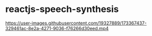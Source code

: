 # reactjs-speech-synthesis



https://user-images.githubusercontent.com/19327889/173367437-329461ac-8e2a-4271-9036-f76266d30eed.mp4

